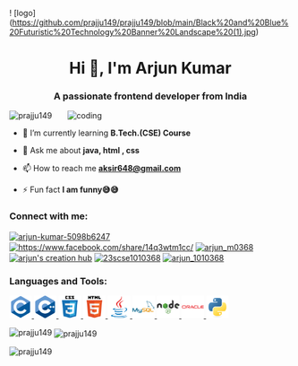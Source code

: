 ! [logo] (https://github.com/prajju149/prajju149/blob/main/Black%20and%20Blue%20Futuristic%20Technology%20Banner%20Landscape%20(1).jpg)
<h1 align="center">Hi 👋, I'm Arjun Kumar</h1>
<h3 align="center">A passionate frontend developer from India</h3>

<img align="right" alt="coding" width="400" src="https://user-images.githubusercontent.com/55389276/140866485-8fb1c876-9a8f-4d6a-98dc-08c4981eaf70.gif">

<p align="left"> <img src="https://komarev.com/ghpvc/?username=prajju149&label=Profile%20views&color=0e75b6&style=flat" alt="prajju149" /> </p>

- 🌱 I’m currently learning **B.Tech.(CSE) Course**

- 💬 Ask me about **java, html , css**

- 📫 How to reach me **aksir648@gmail.com**

- ⚡ Fun fact **I am funny😅😅**

<h3 align="left">Connect with me:</h3>
<p align="left">
<a href="https://linkedin.com/in/arjun-kumar-5098b6247" target="blank"><img align="center" src="https://raw.githubusercontent.com/rahuldkjain/github-profile-readme-generator/master/src/images/icons/Social/linked-in-alt.svg" alt="arjun-kumar-5098b6247" height="30" width="40" /></a>
<a href="https://www.facebook.com/profile.php?id=100036351616908&mibextid=ZbWKwL" target="blank"><img align="center" src="https://raw.githubusercontent.com/rahuldkjain/github-profile-readme-generator/master/src/images/icons/Social/facebook.svg" alt="https://www.facebook.com/share/14q3wtm1cc/" height="30" width="40" /></a>
<a href="https://instagram.com/arjun_m0368" target="blank"><img align="center" src="https://raw.githubusercontent.com/rahuldkjain/github-profile-readme-generator/master/src/images/icons/Social/instagram.svg" alt="arjun_m0368" height="30" width="40" /></a>
<a href="http://www.youtube.com/@Creation_Hub-k1p" target="blank"><img align="center" src="https://raw.githubusercontent.com/rahuldkjain/github-profile-readme-generator/master/src/images/icons/Social/youtube.svg" alt="arjun's creation hub" height="30" width="40" /></a>
<a href="https://www.hackerrank.com/23scse1010368" target="blank"><img align="center" src="https://raw.githubusercontent.com/rahuldkjain/github-profile-readme-generator/master/src/images/icons/Social/hackerrank.svg" alt="23scse1010368" height="30" width="40" /></a>
<a href="https://www.leetcode.com/arjun_1010368" target="blank"><img align="center" src="https://raw.githubusercontent.com/rahuldkjain/github-profile-readme-generator/master/src/images/icons/Social/leet-code.svg" alt="arjun_1010368" height="30" width="40" /></a>
</p>

<h3 align="left">Languages and Tools:</h3>
<p align="left"> <a href="https://www.cprogramming.com/" target="_blank" rel="noreferrer"> <img src="https://raw.githubusercontent.com/devicons/devicon/master/icons/c/c-original.svg" alt="c" width="40" height="40"/> </a> <a href="https://www.w3schools.com/cpp/" target="_blank" rel="noreferrer"> <img src="https://raw.githubusercontent.com/devicons/devicon/master/icons/cplusplus/cplusplus-original.svg" alt="cplusplus" width="40" height="40"/> </a> <a href="https://www.w3schools.com/css/" target="_blank" rel="noreferrer"> <img src="https://raw.githubusercontent.com/devicons/devicon/master/icons/css3/css3-original-wordmark.svg" alt="css3" width="40" height="40"/> </a> <a href="https://www.w3.org/html/" target="_blank" rel="noreferrer"> <img src="https://raw.githubusercontent.com/devicons/devicon/master/icons/html5/html5-original-wordmark.svg" alt="html5" width="40" height="40"/> </a> <a href="https://www.java.com" target="_blank" rel="noreferrer"> <img src="https://raw.githubusercontent.com/devicons/devicon/master/icons/java/java-original.svg" alt="java" width="40" height="40"/> </a> <a href="https://www.mysql.com/" target="_blank" rel="noreferrer"> <img src="https://raw.githubusercontent.com/devicons/devicon/master/icons/mysql/mysql-original-wordmark.svg" alt="mysql" width="40" height="40"/> </a> <a href="https://nodejs.org" target="_blank" rel="noreferrer"> <img src="https://raw.githubusercontent.com/devicons/devicon/master/icons/nodejs/nodejs-original-wordmark.svg" alt="nodejs" width="40" height="40"/> </a> <a href="https://www.oracle.com/" target="_blank" rel="noreferrer"> <img src="https://raw.githubusercontent.com/devicons/devicon/master/icons/oracle/oracle-original.svg" alt="oracle" width="40" height="40"/> </a> <a href="https://www.python.org" target="_blank" rel="noreferrer"> <img src="https://raw.githubusercontent.com/devicons/devicon/master/icons/python/python-original.svg" alt="python" width="40" height="40"/> </a> </p>

<p><img align="left" src="https://github-readme-stats.vercel.app/api/top-langs?username=prajju149&show_icons=true&locale=en&layout=compact" alt="prajju149" /></p>

<p>&nbsp;<img align="center" src="https://github-readme-stats.vercel.app/api?username=prajju149&show_icons=true&locale=en" alt="prajju149" /></p>

<p><img align="center" src="https://github-readme-streak-stats.herokuapp.com/?user=prajju149&" alt="prajju149" /></p>
